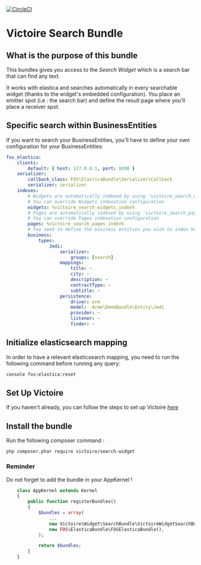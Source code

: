 [![CircleCI](https://circleci.com/gh/Victoire/WidgetSearchBundle.svg?style=shield)](https://circleci.com/gh/Victoire/WidgetSearchBundle)

Victoire Search Bundle
============

## What is the purpose of this bundle

This bundles gives you access to the *Search Widget* which is a search bar that can find any text.

It works with elastica and searches automatically in every searchable widget (thanks to the widget's embedded configuration).
You place an emitter spot (i.e : the search bar) and define the result page where you'll place a receiver spot.

## Specific search within BusinessEntities

If you want to search your BusinessEntities, you'll have to define your own configuration for your BusinessEntities:

```yml
fos_elastica:
    clients:
        default: { host: 127.0.0.1, port: 9200 }
    serializer:
        callback_class: FOS\ElasticaBundle\Serializer\Callback
        serializer: serializer
    indexes:
        # Widgets are automatically indexed by using 'victoire_search_widgets_index' parameter
        # You can override Widgets indexation configuration
        widgets: %victoire_search_widgets_index%
        # Pages are automatically indexed by using 'victoire_search_pages_index' parameter
        # You can override Pages indexation configuration
        pages: %victoire_search_pages_index%
        # You need to define the business entities you wish to index here
        business:
            types:
                Jedi:
                    serializer:
                        groups: [search]
                    mappings:
                        title: ~
                        city: ~
                        description: ~
                        contractType: ~
                        subtitle: ~
                    persistence:
                        driver: orm
                        model:  Acme\DemoBundle\Entity\Jedi
                        provider: ~
                        listener: ~
                        finder: ~
```

## Initialize elasticsearch mapping

In order to have a relevant elasticsearch mapping, you need to run the following command before running any query:

```sh
console fos:elastica:reset
```

## Set Up Victoire

If you haven't already, you can follow the steps to set up Victoire *[here](https://github.com/Victoire/victoire/blob/master/doc/setup.md)*

## Install the bundle

Run the following composer command :

    php composer.phar require victoire/search-widget

### Reminder

Do not forget to add the bundle in your AppKernel !

```php
    class AppKernel extends Kernel
    {
        public function registerBundles()
        {
            $bundles = array(
                ...
                new Victoire\Widget\SearchBundle\VictoireWidgetSearchBundle(),
                new FOS\ElasticaBundle\FOSElasticaBundle(),
            );

            return $bundles;
        }
    }
```
